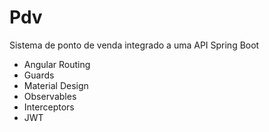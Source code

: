 # Pdv

Sistema de ponto de venda integrado a uma API Spring Boot

- Angular Routing
- Guards
- Material Design
- Observables
- Interceptors
- JWT

